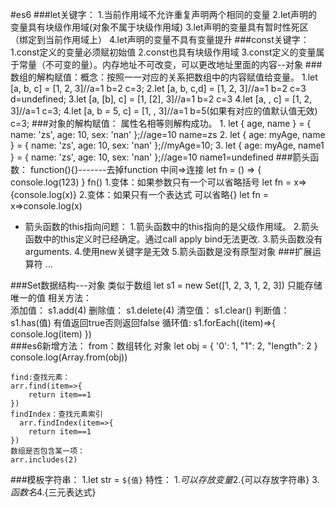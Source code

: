 #es6
###let关键字：
    1.当前作用域不允许重复声明两个相同的变量
    2.let声明的变量具有块级作用域(对象不属于块级作用域)
    3.let声明的变量具有暂时性死区（绑定到当前作用域上） 
    4.let声明的变量不具有变量提升
###const关键字：
    1.const定义的变量必须赋初始值
    2.const也具有块级作用域
    3.const定义的变量属于常量（不可变的量）。内存地址不可改变，可以更改地址里面的内容--对象
###数组的解构赋值：概念：按照一一对应的关系把数组中的内容赋值给变量。
    1.let [a, b, c] = [1, 2, 3]//a=1 b=2 c=3;
    2.let [a, b, c,d] = [1, 2, 3]//a=1 b=2 c=3 d=undefined;
    3.let [a, [b], c] = [1, [2], 3]//a=1 b=2 c=3
    4.let [a, , c] = [1, 2, 3]//a=1 c=3;
    4.let [a, b = 5, c] = [1, , 3]//a=1 b=5(如果有对应的值默认值无效) c=3;
###对象的解构赋值： 属性名相等则解构成功。
    1.  let { age, name } = { name: 'zs', age: 10, sex: 'nan' };//age=10 name=zs
    2.  let { age: myAge, name } = { name: 'zs', age: 10, sex: 'nan' };//myAge=10;
    3.  let { age: myAge, name1 } = { name: 'zs', age: 10, sex: 'nan' };//age=10  name1=undefined
###箭头函数：
    function(){}-------去掉function 中间=>连接
        let fn = () => {
            console.log(123)
        }
        fn()
    1.变体：如果参数只有一个可以省略括号
        let fn = x=>{console.log(x)}
    2.变体：如果只有一个表达式 可以省略{}
        let fn = x=>console.log(x)
+   箭头函数的this指向问题：
        1.箭头函数中的this指向的是父级作用域。
        2.箭头函数中的this定义时已经确定。通过call  apply  bind无法更改.
        3.箭头函数没有arguments.
        4.使用new关键字是无效
        5.箭头函数是没有原型对象
###扩展运算符   ...

###Set数据结构---对象  类似于数组
     let s1 = new Set([1, 2, 3, 1, 2, 3]) 只能存储唯一的值 
    相关方法：  
    添加值：
        s1.add(4) 
    删除值：
        s1.delete(4)
    清空值：
         s1.clear()
    判断值：
        s1.has(值) 有值返回true否则返回false
    循环值:
    s1.forEach((item)=>{
        console.log(item)
    })    
###es6新增方法：
    from：数组转化 对象
    let obj = {
        '0': 1,
        "1": 2,
        "length": 2
    }
    console.log(Array.from(obj))
    
    find:查找元素：
    arr.find(item=>{
        return item==1
    })
    findIndex：查找元素索引
      arr.findIndex(item=>{
        return item==1
    })
    数组是否包含某一项：
    arr.includes(2)
###模板字符串：
    1.let str = `${值}`
    特性：
        1.${可以存放变量}
        2.${可以存放字符串}
        3.${函数名}
        4.${三元表达式}
